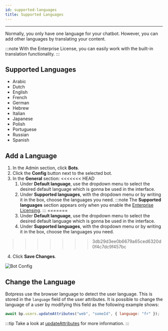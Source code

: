 ```yaml
---
id: supported-languages
title: Supported Languages
---
```


---

Normally, you only have one language for your chatbot. However, you can add other languages by translating your content.

:::note
With the Enterprise License, you can easily work with the built-in translation functionality.
:::

## Supported Languages

- Arabic
- Dutch
- English
- French
- German
- Hebrew
- Italian
- Japanese
- Polish
- Portuguese
- Russian
- Spanish

## Add a Language

1. In the Admin section, click **Bots**.
2. Click the **Config** button next to the selected bot.
3. In the **General** section:
<<<<<<< HEAD
    1. Under **Default language**, use the dropdown menu to select the desired default language which is gonna be used in the interface.
    2. Under **Supported languages**, with the dropdown menu or by writing it in the box, choose the languages you need.
    :::note
    The **Supported languages** section appears only when you enable the [Enterprise Licensing](/enterprise/licensing/enterprise-licensing).
    :::
=======
   1. Under **Default language**, use the dropdown menu to select the desired default language which is gonna be used in the interface.
   2. Under **Supported languages**, with the dropdown menu or by writing it in the box, choose the languages you need.
>>>>>>> 3db29d3ee0b6679a65ced6320d0f4c7dc9f457bc
4. Click **Save Changes**.

![Bot Config](/assets/i18n-configs.png)

## Change the Language

Botpress use the browser language to detect the user language. This is stored in the `language` field of the user attributes. It is possible to change the language of a user by modifying this field as the following example shows:

```js
await bp.users.updateAttributes("web", "someId", { language: "fr" });
```

:::tip
Take a look at [updateAttributes](https://botpress.com/reference/modules/_botpress_sdk_.users.html#updateattributes) for more information.
:::
